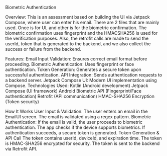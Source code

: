 Biometric Authentication

Overview:
This is an assessment based on building the UI via Jetpack Compose, where user can enter
his email. There are 2 files that are mainly used. Once is for UI, and other is for the
biometric confirmation. The biometric confirmation uses fingerprint and the HMACSHA256
is used for the verification purposes. Also, the retrofit calls are made to send the userId,
token that is generated to the backend, and we also collect the success or failure from the
backend.

Features:
Email Input Validation: Ensures correct email format before proceeding.
Biometric Authentication: Uses fingerprint or face authentication.
Token Generation: Generates a secure token upon successful authentication.
API Integration: Sends authentication requests to a backend server.
Jetpack Compose UI: Modern UI implementation using Compose.
Technologies Used:
Kotlin (Android development)
Jetpack Compose (UI framework)
Android Biometric API (Fingerprint/Face authentication)
Retrofit (API communication)
HMAC-SHA256 Encryption (Token security)

How It Works
User Input & Validation:
The user enters an email in the EmailUI screen.
The email is validated using a regex pattern.
Biometric Authentication:
If the email is valid, the user proceeds to biometric authentication.
The app checks if the device supports biometrics.
If authentication succeeds, a secure token is generated.
Token Generation & API Call
The token contains userId, deviceId, and expiration time.
The token is HMAC-SHA256 encrypted for security.
The token is sent to the backend via Retrofit API.
